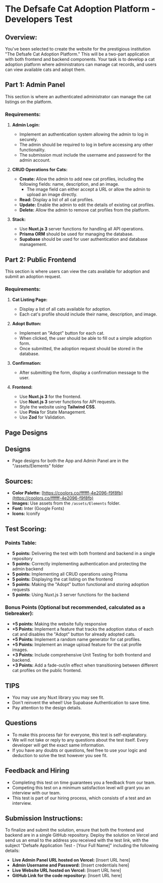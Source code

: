# The Defsafe Cat Adoption Platform - Developers Test

## Overview:
You've been selected to create the website for the prestigious institution "The Defsafe Cat Adoption Platform." This will be a two-part application with both frontend and backend components. Your task is to develop a cat adoption platform where administrators can manage cat records, and users can view available cats and adopt them.

## Part 1: Admin Panel
This section is where an authenticated administrator can manage the cat listings on the platform.

### Requirements:

1. **Admin Login:**
   - Implement an authentication system allowing the admin to log in securely.
   - The admin should be required to log in before accessing any other functionality.
   - The submission must include the username and password for the admin account.

2. **CRUD Operations for Cats:**
   - **Create:** Allow the admin to add new cat profiles, including the following fields: name, description, and an image.
     - The image field can either accept a URL or allow the admin to upload an image directly.
   - **Read:** Display a list of all cat profiles.
   - **Update:** Enable the admin to edit the details of existing cat profiles.
   - **Delete:** Allow the admin to remove cat profiles from the platform.

3. **Stack:**
   - Use **Nuxt.js 3** server functions for handling all API operations.
   - **Prisma ORM** should be used for managing the database.
   - **Supabase** should be used for user authentication and database management.

## Part 2: Public Frontend
This section is where users can view the cats available for adoption and submit an adoption request.

### Requirements:

1. **Cat Listing Page:**
   - Display a list of all cats available for adoption.
   - Each cat's profile should include their name, description, and image.

2. **Adopt Button:**
   - Implement an "Adopt" button for each cat.
   - When clicked, the user should be able to fill out a simple adoption form.
   - Once submitted, the adoption request should be stored in the database.

3. **Confirmation:**
   - After submitting the form, display a confirmation message to the user.

4. **Frontend:**
   - Use **Nuxt.js 3** for the frontend.
   - Use **Nuxt.js 3** server functions for API requests.
   - Style the website using **Tailwind CSS**.
   - Use **Pinia** for State Management.
   - Use **Zod** for Validation.

## Page Designs

## Designs
- Page designs for both the App and Admin Panel are in the "/assets/Elements" folder

## Sources:
- **Color Palette:** [https://coolors.co/ffffff-4e2096-f9f8fb](https://coolors.co/ffffff-4e2096-f9f8fb)
- **Images:** Use assets from the `/assets/Elements` folder.
- **Font:** Inter (Google Fonts)
- **Icons:** Iconify

## Test Scoring:

### Points Table:
- **5 points:** Delivering the test with both frontend and backend in a single repository
- **5 points:** Correctly implementing authentication and protecting the admin backend
- **5 points:** Implementing all CRUD operations using Prisma
- **5 points:** Displaying the cat listing on the frontend
- **5 points:** Making the "Adopt" button functional and storing adoption requests
- **5 points:** Using Nuxt.js 3 server functions for the backend

### Bonus Points (Optional but recommended, calculated as a tiebreaker):
- **+5 points:** Making the website fully responsive
- **+5 Points:** Implement a feature that tracks the adoption status of each cat and disables the "Adopt" button for already adopted cats.
- **+5 Points:** Implement a random name generator for cat profiles.
- **+5 Points:** Implement an image upload feature for the cat profile images.
- **+3 Points:** Include comprehensive Unit Testing for both frontend and backend.
- **+3 Points:** Add a fade-out/in effect when transitioning between different cat profiles on the public frontend.

## TIPS
- You may use any Nuxt library you may see fit.
- Don't reinvent the wheel! Use Supabase Authentication to save time.
- Pay attention to the design details.

## Questions
- To make this process fair for everyone, this test is self-explanatory.
- We will not take or reply to any questions about the test itself. Every developer will get the exact same information. 
- If you have any doubts or questions, feel free to use your logic and deduction to solve the test however you see fit.

## Feedback and Hiring
- Completing this test on time guarantees you a feedback from our team.
- Competing this test on a minimum satisfaction level will grant you an interview with our team.
- This test is part of our hiring process, which consists of a test and an interview.

## Submission Instructions:
To finalize and submit the solution, ensure that both the frontend and backend are in a single GitHub repository. Deploy the solution on Vercel and send us an email to the address you received with the test link, with the subject "Defsafe Application Test - [Your Full Name]" including the following details:

- **Live Admin Panel URL hosted on Vercel:** [Insert URL here]
- **Admin Username and Password:** [Insert credentials here]
- **Live Website URL hosted on Vercel:** [Insert URL here]
- **GitHub Link for the code repository:** [Insert URL here]

